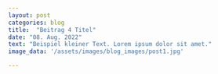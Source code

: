 ```yaml
---
layout: post
categories: blog
title:  "Beitrag 4 Titel"
date: "08. Aug. 2022"
text: "Beispiel kleiner Text. Lorem ipsum dolor sit amet."
image_data: '/assets/images/blog_images/post1.jpg'

---
```

